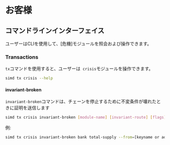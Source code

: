 # お客様

## コマンドラインインターフェイス

ユーザーはCLIを使用して、[危機]モジュールを照会および操作できます。 

### Transactions

`tx`コマンドを使用すると、ユーザーは` crisis`モジュールを操作できます。

```bash
simd tx crisis --help
```

#### invariant-broken

`invariant-broken`コマンドは、チェーンを停止するために不変条件が壊れたときに証明を送信します

```bash
simd tx crisis invariant-broken [module-name] [invariant-route] [flags]
```

例:

```bash
simd tx crisis invariant-broken bank total-supply --from=[keyname or address]
```
